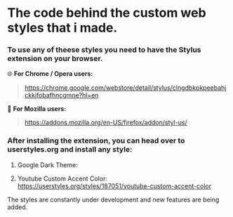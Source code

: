 # The code behind the custom web styles that i made.

### To use any of theese styles you need to have the Stylus extension on your browser.

:globe_with_meridians: **For Chrome / Opera users:**
> https://chrome.google.com/webstore/detail/stylus/clngdbkpkpeebahjckkjfobafhncgmne?hl=en

:fox_face: **For Mozilla users:**
> https://addons.mozilla.org/en-US/firefox/addon/styl-us/

### After installing the extension, you can head over to userstyles.org and install any style:

1) Google Dark Theme:

2) Youtube Custom Accent Color: https://userstyles.org/styles/187051/youtube-custom-accent-color

The styles are constantly under development and new features are being added.
